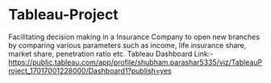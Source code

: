 # Tableau-Project
Facilitating decision making in a Insurance Company to open new branches by comparing various parameters such as income, life insurance share, market share, penetration ratio etc.
Tableau Dashboard Link:-
https://public.tableau.com/app/profile/shubham.parashar5335/viz/TableauProject_17017001228000/Dashboard1?publish=yes
